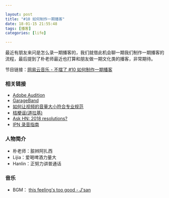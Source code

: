 ```yaml
---

layout: post
title: "#10 如何制作一期播客"
date: 18-01-15 21:55:48
tags: [播客]
categories: [life]

---
```


最近有朋友来问是怎么录一期播客的，我们就借此机会聊一期我们制作一期播客的流程，最后提到了朴老师最近也打算和朋友做一期文化类的播客，非常期待。

节目链接：[网易云音乐 - 不摆了 #10 如何制作一期播客](http://music.163.com/#/program?id=1367703282)

### 相关链接

- [Adobe Audition](http://www.adobe.com/cn/products/audition.html)
- [GarageBand](https://www.apple.com/mac/garageband/)
- [如何让视频的音量大小符合专业规范](http://doyoudo.com/p/5001073.html)
- [桔梗谣(道拉基)](http://music.163.com/#/m/song?id=233696)
- [Ask HN: 2018 resolutions?](https://news.ycombinator.com/item?id=16044255)
- [IPN 录音指南](https://blog.yitianshijie.net/2017/10/13/ipn-guide-to-podcast-recording/)

### 人物简介

- 朴老师：脏辫阿扎西
- Lijia：爱喝啤酒力量大
- Hanlin：正努力讲普通话

### 音乐

- BGM： [this feeling's too good - J'san](http://music.163.com/#/song?id=494410624)